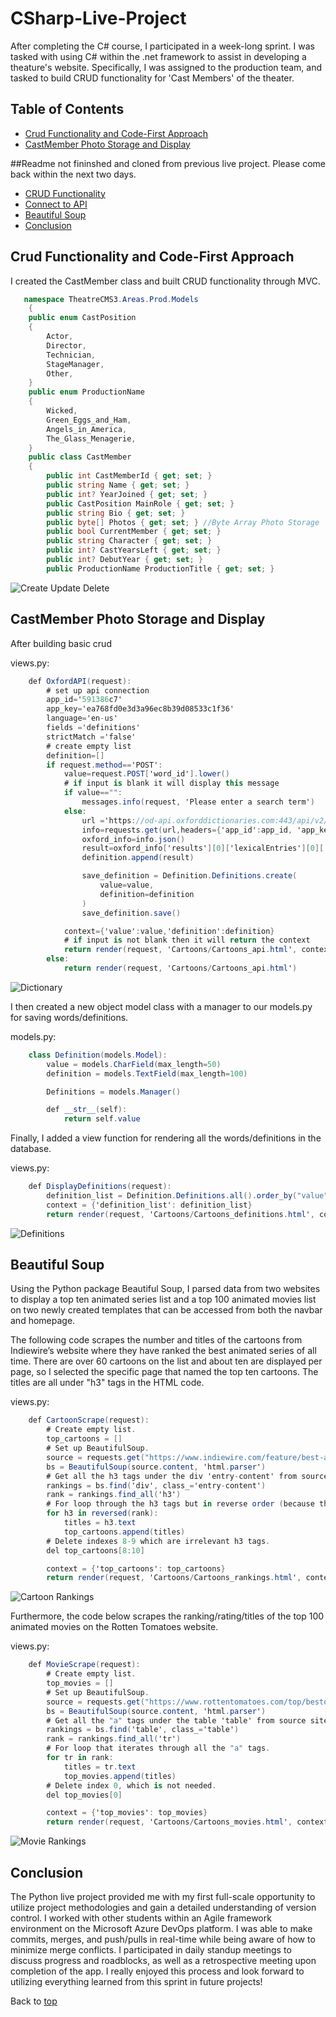# CSharp-Live-Project
After completing the C# course, I participated in a week-long sprint. I was tasked with using C# within the .net framework to assist in developing a theature's website. Specifically, I was assigned to the production team, and tasked to build CRUD functionality for 'Cast Members' of the theater. 

## Table of Contents
- [Crud Functionality and Code-First Approach](#Crud-Functionality-and-Code-First-Approach)
- [CastMember Photo Storage and Display](#CastMember-Photo-Storage-and-Display)

##Readme not fininshed and cloned from previous live project. Please come back within the next two days.

- [CRUD Functionality](#CRUD-Functionality)
- [Connect to API](#Connect-to-API)
- [Beautiful Soup](#Beautiful-Soup)
- [Conclusion](#Conclusion)

## Crud Functionality and Code-First Approach
I created the CastMember class and built CRUD functionality through MVC. 
```cs
   namespace TheatreCMS3.Areas.Prod.Models
    {
    public enum CastPosition
    {
        Actor,
        Director,
        Technician,
        StageManager,
        Other,
    }
    public enum ProductionName
    {
        Wicked,
        Green_Eggs_and_Ham,
        Angels_in_America,
        The_Glass_Menagerie,
    }
    public class CastMember
    {
        public int CastMemberId { get; set; }
        public string Name { get; set; }
        public int? YearJoined { get; set; }
        public CastPosition MainRole { get; set; }
        public string Bio { get; set; }
        public byte[] Photos { get; set; } //Byte Array Photo Storage
        public bool CurrentMember { get; set; }
        public string Character { get; set; }
        public int? CastYearsLeft { get; set; }
        public int? DebutYear { get; set; }
        public ProductionName ProductionTitle { get; set; }
```

![Create Update Delete](/GIFs/CreateUpdateDelete.gif)

## CastMember Photo Storage and Display
After building basic crud 

views.py:
```cs
    def OxfordAPI(request):
        # set up api connection
        app_id='591386c7'
        app_key='ea768fd0e3d3a96ec8b39d08533c1f36'
        language='en-us'
        fields ='definitions'
        strictMatch ='false'
        # create empty list
        definition=[]
        if request.method=='POST':
            value=request.POST['word_id'].lower()
            # if input is blank it will display this message
            if value=="":
                messages.info(request, 'Please enter a search term')
            else:
                url ='https://od-api.oxforddictionaries.com:443/api/v2/entries/' + language + '/' + value + '?fields=' + fields + '&strictMatch=' + strictMatch;
                info=requests.get(url,headers={'app_id':app_id, 'app_key':app_key})
                oxford_info=info.json()
                result=oxford_info['results'][0]['lexicalEntries'][0]['entries'][0]['senses'][0]['definitions'][0]
                definition.append(result)

                save_definition = Definition.Definitions.create(
                    value=value,
                    definition=definition
                )
                save_definition.save()

            context={'value':value,'definition':definition}
            # if input is not blank then it will return the context
            return render(request, 'Cartoons/Cartoons_api.html', context)
        else:
            return render(request, 'Cartoons/Cartoons_api.html')
```
![Dictionary](/Images/Dictionary.png)

I then created a new object model class with a manager to our models.py for saving words/definitions.

models.py:
```cs
    class Definition(models.Model):
        value = models.CharField(max_length=50)
        definition = models.TextField(max_length=100)

        Definitions = models.Manager()

        def __str__(self):
            return self.value
```
Finally, I added a view function for rendering all the words/definitions in the database.

views.py:
```cs
    def DisplayDefinitions(request):
        definition_list = Definition.Definitions.all().order_by("value")
        context = {'definition_list': definition_list}
        return render(request, 'Cartoons/Cartoons_definitions.html', context)
```

![Definitions](/Images/Definitions.png)

## Beautiful Soup
Using the Python package Beautiful Soup, I parsed data from two websites to display a top ten animated series list and a top 100 animated movies list on two newly created templates that can be accessed from both the navbar and homepage.

The following code scrapes the number and titles of the cartoons from Indiewire’s website where they have ranked the best animated series of all time. There are over 60 cartoons on the list and about ten are displayed per page, so I selected the specific page that named the top ten cartoons. The titles are all under "h3" tags in the HTML code.

views.py:
```cs
    def CartoonScrape(request):
        # Create empty list.
        top_cartoons = []
        # Set up BeautifulSoup.
        source = requests.get("https://www.indiewire.com/feature/best-animated-series-all-time-cartoons-anime-tv-1202021835/5/")
        bs = BeautifulSoup(source.content, 'html.parser')
        # Get all the h3 tags under the div 'entry-content' from source site.
        rankings = bs.find('div', class_='entry-content')
        rank = rankings.find_all('h3')
        # For loop through the h3 tags but in reverse order (because they are displayed reversed on the source page).
        for h3 in reversed(rank):
            titles = h3.text
            top_cartoons.append(titles)
        # Delete indexes 8-9 which are irrelevant h3 tags.
        del top_cartoons[8:10]

        context = {'top_cartoons': top_cartoons}
        return render(request, 'Cartoons/Cartoons_rankings.html', context)
```
![Cartoon Rankings](/Images/Rankings_Cartoons.png)

Furthermore, the code below scrapes the ranking/rating/titles of the top 100 animated movies on the Rotten Tomatoes website.

views.py:
```cs
    def MovieScrape(request):
        # Create empty list.
        top_movies = []
        # Set up BeautifulSoup.
        source = requests.get("https://www.rottentomatoes.com/top/bestofrt/top_100_animation_movies/")
        bs = BeautifulSoup(source.content, 'html.parser')
        # Get all the "a" tags under the table 'table' from source site.
        rankings = bs.find('table', class_='table')
        rank = rankings.find_all('tr')
        # For loop that iterates through all the "a" tags.
        for tr in rank:
            titles = tr.text
            top_movies.append(titles)
        # Delete index 0, which is not needed.
        del top_movies[0]

        context = {'top_movies': top_movies}
        return render(request, 'Cartoons/Cartoons_movies.html', context)
```
![Movie Rankings](/Images/Rankings_Movies.png)

## Conclusion
The Python live project provided me with my first full-scale opportunity to utilize project methodologies and gain a detailed understanding of version control. I worked with other students within an Agile framework environment on the Microsoft Azure DevOps platform. I was able to make commits, merges, and push/pulls in real-time while being aware of how to minimize merge conflicts. I participated in daily standup meetings to discuss progress and roadblocks, as well as a retrospective meeting upon completion of the app. I really enjoyed this process and look forward to utilizing everything learned from this sprint in future projects!

Back to [top](#CSharp-Live-Project)
